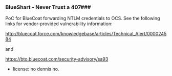 ### BlueShart - Never Trust a 407###

PoC for BlueCoat forwarding NTLM credentials to OCS.  See the following links for vendor-provided vulnerability information:

http://bluecoat.force.com/knowledgebase/articles/Technical_Alert/000024584

and

https://bto.bluecoat.com/security-advisory/sa93



- license: no dennis no.
